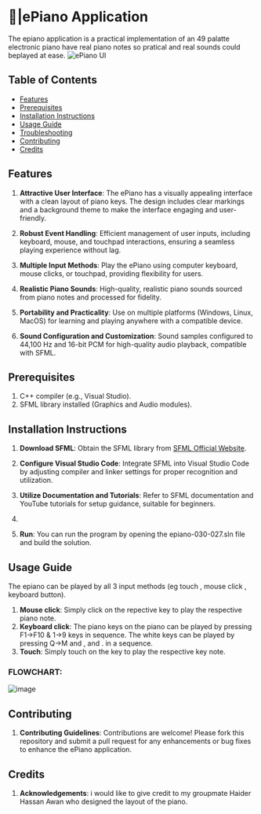 # 🎹|ePiano Application
The epiano application is a practical implementation of an 49 palatte electronic piano have real piano notes so pratical and real sounds could beplayed at ease.
![ePiano UI](https://github.com/ranaahmed786/ePiano/assets/168958100/3903af03-4250-4a07-8423-edd45735a997)

## Table of Contents

- [Features](#features)
- [Prerequisites](#prerequisites)
- [Installation Instructions](#installation-instructions)
- [Usage Guide](#usage-guide)
- [Troubleshooting](#troubleshooting)
- [Contributing](#contributing)
- [Credits](#credits)

## Features

1. **Attractive User Interface**: The ePiano has a visually appealing interface with a clean layout of piano keys. The design includes clear markings and a background theme to make the interface engaging and user-friendly.

2. **Robust Event Handling**: Efficient management of user inputs, including keyboard, mouse, and touchpad interactions, ensuring a seamless playing experience without lag.

3. **Multiple Input Methods**: Play the ePiano using computer keyboard, mouse clicks, or touchpad, providing flexibility for users.

4. **Realistic Piano Sounds**: High-quality, realistic piano sounds sourced from piano notes and processed for fidelity.

5. **Portability and Practicality**: Use on multiple platforms (Windows, Linux, MacOS) for learning and playing anywhere with a compatible device.

6. **Sound Configuration and Customization**: Sound samples configured to 44,100 Hz and 16-bit PCM for high-quality audio playback, compatible with SFML.

## Prerequisites

1. C++ compiler (e.g., Visual Studio).
2. SFML library installed (Graphics and Audio modules).

## Installation Instructions

1. **Download SFML**: Obtain the SFML library from [SFML Official Website](https://www.sfml-dev.org/).

2. **Configure Visual Studio Code**: Integrate SFML into Visual Studio Code by adjusting compiler and linker settings for proper recognition and utilization.

3. **Utilize Documentation and Tutorials**: Refer to SFML documentation and YouTube tutorials for setup guidance, suitable for beginners.
4. 
5. **Run**: You can run the program by opening the epiano-030-027.sln file and build the solution.

## Usage Guide
The epiano can be played by all 3 input methods (eg touch , mouse click , keyboard button).
1. **Mouse click**: Simply click on the repective key to play the respective piano note.
2. **Keyboard click**: The piano keys on the piano can be played by pressing F1->F10 & 1->9 keys in sequence. The white keys can be played by pressing Q->M and , and . in a sequence.
3. **Touch**: Simply touch on the key to play the respective key note.
### FLOWCHART:
![image](https://github.com/ranaahmed786/ePiano/assets/168958100/65be78e9-47a0-4bc8-907a-17b380cd4a56)


## Contributing

1. **Contributing Guidelines**: Contributions are welcome! Please fork this repository and submit a pull request for any enhancements or bug fixes to enhance the ePiano application.

## Credits

1. **Acknowledgements**: i would like to give credit to my groupmate Haider Hassan Awan who designed the layout of the piano.

